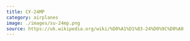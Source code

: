 ```yaml
---
title: СУ-24МР
category: airplanes
image: ./images/su-24mp.png
source: https://uk.wikipedia.org/wiki/%D0%A1%D1%83-24%D0%9C%D0%A0
---
```


